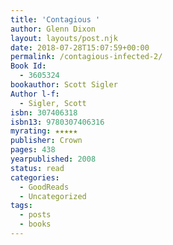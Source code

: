 ```yaml
---
title: 'Contagious '
author: Glenn Dixon
layout: layouts/post.njk
date: 2018-07-28T15:07:59+00:00
permalink: /contagious-infected-2/
Book Id:
  - 3605324
bookauthor: Scott Sigler
Author l-f:
  - Sigler, Scott
isbn: 307406318
isbn13: 9780307406316
myrating: ★★★★★
publisher: Crown
pages: 438
yearpublished: 2008
status: read
categories:
  - GoodReads
  - Uncategorized
tags:
  - posts
  - books
---
```

